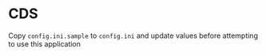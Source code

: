 # CDS
Copy `config.ini.sample` to `config.ini` and update values before attempting to use this application
